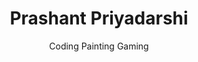 ---
title: "Prashant Priyadarshi"
profile_image: "/prashant.jpg"
subtitle: "Coding Painting Gaming"
layout: "users/single"
subtitle: "Coding Painting Gaming"
weight: 1

colors:
  background: "#28966a"
  container_background: "#627e4600"
  link_background: "#a5be8c8f"
  link_hover: "#e09d62"

links:
  - name: "Website (Alpha)"
    url: "https://codefrydev.in"
  - name: "Projects/Testing"
    url: "https://prashantunity.github.io/GettingStarted/"
  - name: "Application"
    url: "https://play.google.com/store/apps/dev?id=7629538091711147079"
  - name: "GitHub"
    url: "https://github.com/PrashantUnity"
  - name: "LinkedIn"
    url: "https://www.linkedin.com/in/prashantunity"
  - name: "Microsoft"
    url: "https://learn.microsoft.com/en-us/users/prashantunity/"
  - name: "Some Cool Scripts"
    url: "https://github.com/PrashantUnity/SomeCoolScripts"
  - name: "Credly"
    url: "https://www.credly.com/users/prashantunity"
  - name: "Azure Hosted"
    url: "https://ambitious-sky-02a3c1e10.3.azurestaticapps.net/"
  - name: "Unity Engine"
    url: "https://play.unity.com/u/PrashantUnitys"
  - name: "Oracle Metabackup Tools"
    url: "https://github.com/PrashantUnity/OracleSqlWizard"
---